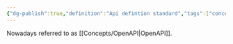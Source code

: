 ```yaml
---
{"dg-publish":true,"definition":"Api defintion standard","tags":["concept/SRE/cloud"],"permalink":"/concepts/swagger/","dgPassFrontmatter":true}
---
```


Nowadays referred to as [[Concepts/OpenAPI\|OpenAPI]].